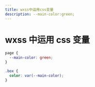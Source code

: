 ```yaml
---
title: wxss中运用css变量
description: --main-color:green;
---
```


# wxss 中运用 css 变量

```css
page {
  --main-color: green;
}

.box {
  color: var(--main-color);
}
```

